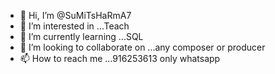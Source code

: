 - 👋 Hi, I’m @SuMiTsHaRmA7
- 👀 I’m interested in ...Teach 
- 🌱 I’m currently learning ...SQL
- 💞️ I’m looking to collaborate on ...any composer or producer
- 📫 How to reach me ...916253613 only whatsapp

<!---
SuMiTsHaRmA7/SuMiTsHaRmA7 is a ✨ special ✨ repository because its `README.md` (this file) appears on your GitHub profile.
You can click the Preview link to take a look at your changes.
--->
